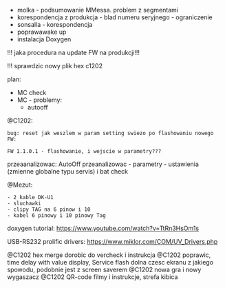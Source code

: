 - molka - podsumowanie MMessa. problem z segmentami
- korespondencja z produkcja - blad numeru seryjnego - ograniczenie
- sonsalla - korespondencja
- poprawawake up
- instalacja Doxygen

!!! jaka procedura na update FW na produkcji!!!

!!! sprawdzic nowy plik hex c1202

plan:
- MC check
- MC - problemy:
	- autooff

@C1202:
```
bug: reset jak weszlem w param setting swiezo po flashowaniu nowego FW:

FW 1.1.0.1 - flashowanie, i wejscie w parametry???
```
przeaanalizowac:
AutoOff przeanalizowac - parametry - ustawienia (zmienne globalne typu servis) i bat check


@Mezut:
```
- 2 kable DK-U1
- sluchawki
- clipy TAG na 6 pinow i 10
- kabel 6 pinowy i 10 pinowy Tag
```


doxygen tutorial:
https://www.youtube.com/watch?v=TtRn3HsOm1s



USB-RS232 prolific drivers:
https://www.miklor.com/COM/UV_Drivers.php


@C1202 hex merge dorobic do vercheck i instrukcja
@C1202 poprawic, time delay with value display, Service flash dolna czesc ekranu z jakiego spowodu, podobnie jest z screen saverem
@C1202 nowa gra i nowy wygaszacz
@C1202 QR-code filmy i instrukcje, strefa kibica

